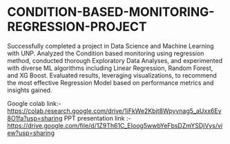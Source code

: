# CONDITION-BASED-MONITORING-REGRESSION-PROJECT
Successfully completed a project in Data Science and Machine Learning with UNP. Analyzed the Condition based monitoring using regression method, conducted thorough Exploratory Data Analyses, and experimented with diverse ML algorithms including Linear Regression, Random Forest, and XG Boost. Evaluated results, leveraging visualizations, to recommend the most effective Regression Model based on performance metrics and insights gained.

Google colab link:-https://colab.research.google.com/drive/1iFkWe2Kbjt8Wpyvnag5_aUxx6Ev8O1fa?usp=sharing
PPT presentation link :-https://drive.google.com/file/d/1Z9Th61C_EIoog5wwbYeFbsDZmYSDjVys/view?usp=sharing
